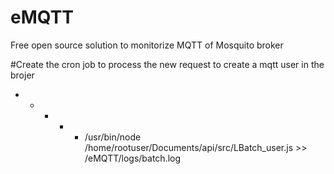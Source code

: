 # eMQTT
Free open source solution to monitorize MQTT of Mosquito broker


#Create the cron job to process the new request to create a mqtt user in the brojer

* * * * * /usr/bin/node /home/rootuser/Documents/api/src/LBatch_user.js >> /eMQTT/logs/batch.log
